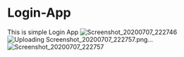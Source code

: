 # Login-App
This is simple Login App
![Screenshot_20200707_222746](https://user-images.githubusercontent.com/62168123/86817378-97aaa780-c0a2-11ea-931a-aea9ef84dc03.png)
![Uploading Screenshot_20200707_222757.png…]()
![Screenshot_20200707_222757](https://user-images.githubusercontent.com/62168123/86817564-d04a8100-c0a2-11ea-8a8c-90f24160e373.png)
